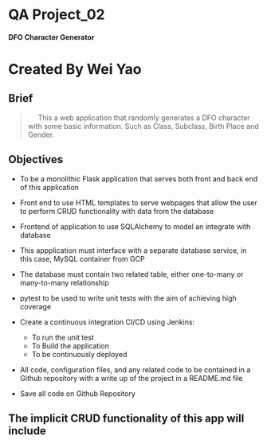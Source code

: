 # QA Project_02

#### DFO Character Generator

# Created By Wei Yao

## Brief

 > &nbsp;&nbsp;&nbsp;&nbsp;&nbsp;This a web application that randomly generates a DFO character with some basic information. Such as Class, Subclass, Birth Place and Gender.

## Objectives

* To be a monolithic Flask application that serves both front and back end of this application

* Front end to use HTML templates to serve webpages that allow the user to perform CRUD functionality with data from the database

* Frontend of application to use SQLAlchemy to model an integrate with database

* This appplication must interface with a separate database service, in this case, MySQL container from GCP

* The database must contain two related table, either one-to-many or many-to-many relationship

* pytest to be used to write unit tests with the aim of achieving high coverage

* Create a continuous integration CI/CD using Jenkins:
  * To run the unit test
  * To Build the application
  * To be continuously deployed

* All code, configuration files, and any related code to be contained in a Github repository with a write up of the project in a README.md file
* Save all code on Github Repository

## The implicit CRUD functionality of this app will include


